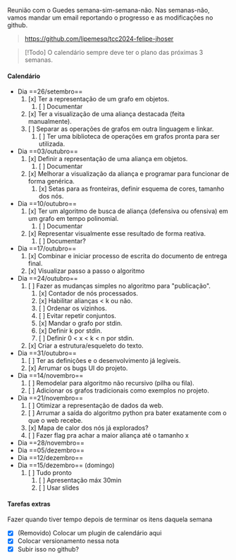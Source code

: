 Reunião com o Guedes semana-sim-semana-não. Nas semanas-não, vamos mandar um email reportando o progresso e as modificações no github.
>https://github.com/lipemesq/tcc2024-felipe-jhoser

> [!Todo] O calendário sempre deve ter o plano das próximas 3 semanas.
#### Calendário
- Dia  ==26/setembro==
	1. [x] Ter a representação de um grafo em objetos.
		1. [ ] Documentar
	2. [x] Ter a visualização de uma aliança destacada (feita manualmente).
	3. [ ] Separar as operações de grafos em outra linguagem e linkar.
		1. [ ] Ter uma biblioteca de operações em grafos pronta para ser utilizada.
- Dia ==03/outubro==
	1. [x] Definir a representação de uma aliança em objetos.
		1. [ ] Documentar
	2. [x] Melhorar a visualização da aliança e programar para funcionar de forma genérica.
		1. [x] Setas para as fronteiras, definir esquema de cores, tamanho dos nós.
- Dia ==10/outubro==
	1. [x] Ter um algoritmo de busca de aliança (defensiva ou ofensiva) em um grafo em tempo polinomial.
		1. [ ] Documentar
	2. [x] Representar visualmente esse resultado de forma reativa.
		1. [ ] Documentar?
- Dia ==17/outubro==
	1. [x] Combinar e iniciar processo de escrita do documento de entrega final.
	2. [x] Visualizar passo a passo o algoritmo
- Dia ==24/outubro==
	1. [ ] Fazer as mudanças simples no algoritmo para "publicação".
		1. [x] Contador de nós processados.
		2. [x] Habilitar alianças < k ou não.
		3. [ ] Ordenar os vizinhos.
		4. [ ] Evitar repetir conjuntos.
		5. [x] Mandar o grafo por stdin.
		6. [x] Definir k por stdin.
		7. [ ] Definir 0 < x < k < n por stdin.
	3. [x] Criar a estrutura/esqueleto do texto.
- Dia ==31/outubro==
	1. [ ] Ter as definições e o desenvolvimento já legíveis.
	2. [x] Arrumar os bugs UI do projeto.
- Dia ==14/novembro==
	1. [ ] Remodelar para algoritmo não recursivo (pilha ou fila).
	2. [ ] Adicionar os grafos tradicionais como exemplos no projeto.
- Dia ==21/novembro==
	1. [ ] Otimizar a representação de dados da web.
	2. [ ] Arrumar a saída do algoritmo python pra bater exatamente com o que o web recebe.
	3. [x] Mapa de calor dos nós já explorados?
	4. [ ] Fazer flag pra achar a maior aliança até o tamanho x
- Dia ==28/novembro==
- Dia ==05/dezembro==
- Dia ==12/dezembro==
- Dia ==15/dezembro== (domingo)
	1. [ ] Tudo pronto
		1. [ ] Apresentação máx 30min
		2. [ ] Usar slides


#### Tarefas extras
Fazer quando tiver tempo depois de terminar os itens daquela semana

- [x] (Removido) Colocar um plugin de calendário aqui
- [x] Colocar versionamento nessa nota
- [x] Subir isso no github?